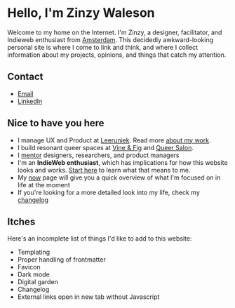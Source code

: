 # Hello, I'm Zinzy Waleson
Welcome to my home on the Internet. I'm Zinzy, a designer, facilitator, and Indieweb enthusiast from [Amsterdam](/amsterdam). This decidedly awkward-looking personal site is where I come to link and think, and where I collect information about my projects, opinions, and things that catch my attention.

## Contact
- [Email](zinzy@pm.me)
- [LinkedIn](https://www.linkedin.com/in/zinzy/)

## Nice to have you here
- I manage UX and Product at [Leeruniek](/leeruniek). Read more [about my work](/work).
- I build resonant queer spaces at [Vine & Fig](/vine-and-fig) and [Queer Salon](/queer-salon).
- I [mentor](/mentoring) designers, researchers, and product managers
- I'm an **IndieWeb enthusiast**, which has implications for how this website looks and works. [Start here](/start) to learn what that means to me.
- My [now](/now) page will give you a quick overview of what I'm focused on in life at the moment
- If you're looking for a more detailed look into my life, check my [changelog](/changelog)

## Itches
Here's an incomplete list of things I'd like to add to this website:

- Templating
- Proper handling of frontmatter
- Favicon
- Dark mode
- Digital garden
- Changelog
- External links open in new tab without Javascript